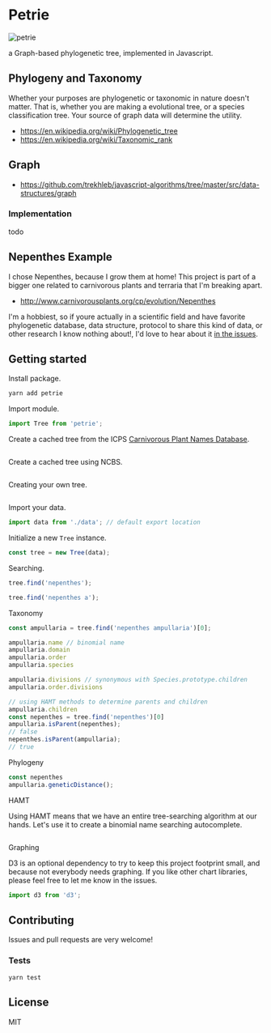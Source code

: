 # Petrie

![petrie](https://github.com/nebulousdog/petrie/blob/master/petrie.png)

a Graph-based phylogenetic tree, implemented in Javascript.

## Phylogeny and Taxonomy

Whether your purposes are phylogenetic or taxonomic in nature doesn't matter. That is, whether you are making a evolutional tree, or a species classification tree. Your source of graph data will determine the utility.

* https://en.wikipedia.org/wiki/Phylogenetic_tree
* https://en.wikipedia.org/wiki/Taxonomic_rank

## Graph

* https://github.com/trekhleb/javascript-algorithms/tree/master/src/data-structures/graph

### Implementation

todo

## Nepenthes Example

I chose Nepenthes, because I grow them at home! This project is part of a bigger one related to carnivorous plants and terraria that I'm breaking apart.

* http://www.carnivorousplants.org/cp/evolution/Nepenthes

I'm a hobbiest, so if youre actually in a scientific field and have favorite phylogenetic database, data structure, protocol to share this kind of data, or other research I know nothing about!, I'd love to hear about it [in the issues](https://github.com/nebulousdog/petrie/issues).

## Getting started

Install package.

```bash
yarn add petrie
```

Import module.

```javascript
import Tree from 'petrie';
```

Create a cached tree from the ICPS [Carnivorous Plant Names Database](http://cpnames.carnivorousplants.org/).

```javascript

```

Create a cached tree using NCBS.

```javascript

```

Creating your own tree.

```javascript

```

Import your data.

```javascript
import data from './data'; // default export location
```

Initialize a new `Tree` instance.

```javascript
const tree = new Tree(data);
```

Searching.

```javascript
tree.find('nepenthes');

tree.find('nepenthes a');
```

Taxonomy

```javascript
const ampullaria = tree.find('nepenthes ampullaria')[0];

ampullaria.name // binomial name
ampullaria.domain
ampullaria.order
ampullaria.species

ampullaria.divisions // synonymous with Species.prototype.children
ampullaria.order.divisions

// using HAMT methods to determine parents and children
ampullaria.children
const nepenthes = tree.find('nepenthes')[0]
ampullaria.isParent(nepenthes);
// false
nepenthes.isParent(ampullaria);
// true

```

Phylogeny

```javascript
const nepenthes
ampullaria.geneticDistance();
```

HAMT

Using HAMT means that we have an entire tree-searching algorithm at our hands.
Let's use it to create a binomial name searching autocomplete.

```javascript

```

Graphing

D3 is an optional dependency to try to keep this project footprint small, and because not everybody needs graphing. If you like other chart libraries, please feel free to let me know in the issues.

```javascript
import d3 from 'd3';

```

## Contributing

Issues and pull requests are very welcome!

### Tests

`yarn test`

## License

MIT
